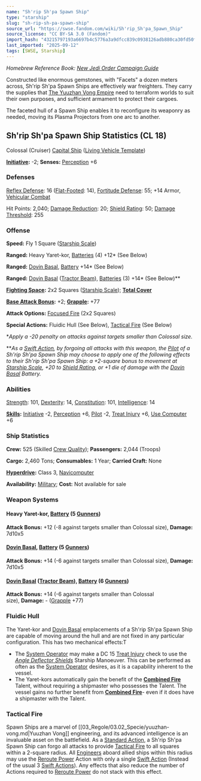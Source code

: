 ```yaml
---
name: "Sh'rip Sh'pa Spawn Ship"
type: "starship"
slug: "sh-rip-sh-pa-spawn-ship"
source_url: "https://swse.fandom.com/wiki/Sh'rip_Sh'pa_Spawn_Ship"
source_license: "CC BY-SA 3.0 (Fandom)"
import_hash: "43215797193a6697b4c5776a3a9dfcc839c0938126adb880ca30fd50fb200de0"
last_imported: "2025-09-12"
tags: [SWSE, Starship]
---
```

*Homebrew Reference Book: [New Jedi Order Campaign Guide](https://swse.fandom.com/wiki/New_Jedi_Order_Campaign_Guide)*

Constructed like enormous gemstones, with "Facets" a dozen meters across, Sh'rip Sh'pa Spawn Ships are effectively war freighters. They carry the supplies that [The Yuuzhan Vong Empire](https://swse.fandom.com/wiki/The_Yuuzhan_Vong_Empire) need to terraform worlds to suit their own purposes, and sufficient armament to protect their cargoes.

The faceted hull of a Spawn Ship enables it to reconfigure its weaponry as needed, moving its Plasma Projectors from one arc to another.

## Sh'rip Sh'pa Spawn Ship Statistics (CL 18)
Colossal (Cruiser) [Capital Ship](https://swse.fandom.com/wiki/Capital_Ship) ([Living Vehicle Template](https://swse.fandom.com/wiki/Living_Vehicle_Template))

**[Initiative](https://swse.fandom.com/wiki/Initiative):** -2; **Senses:** [Perception](https://swse.fandom.com/wiki/Perception) +6
### Defenses
[Reflex Defense](https://swse.fandom.com/wiki/Reflex_Defense_(Vehicles)): 16 ([Flat-Footed](https://swse.fandom.com/wiki/Flat-Footed): 14), [Fortitude Defense](https://swse.fandom.com/wiki/Fortitude_Defense_(Vehicles)): 55; +14 Armor, [Vehicular Combat](https://swse.fandom.com/wiki/Vehicular_Combat)

Hit Points: 2,040; [Damage Reduction](https://swse.fandom.com/wiki/Damage_Reduction): 20; [Shield Rating](https://swse.fandom.com/wiki/Shield_Rating): 50; [Damage Threshold](https://swse.fandom.com/wiki/Damage_Threshold_(Vehicles)): 255
### Offense
**Speed:** Fly 1 Square ([Starship Scale](https://swse.fandom.com/wiki/Starship_Scale))

**Ranged:** Heavy Yaret-kor, [Batteries](https://swse.fandom.com/wiki/Batteries) (4) +12* (See Below)

**Ranged:** [Dovin Basal](https://swse.fandom.com/wiki/Dovin_Basal), [Battery](https://swse.fandom.com/wiki/Battery) +14* (See Below)

**Ranged:** [Dovin Basal](https://swse.fandom.com/wiki/Dovin_Basal) ([Tractor Beam](https://swse.fandom.com/wiki/Tractor_Beam)), [Batteries](https://swse.fandom.com/wiki/Batteries) (3) +14* (See Below)**

**[Fighting Space](https://swse.fandom.com/wiki/Fighting_Space):** 2x2 Squares ([Starship Scale](https://swse.fandom.com/wiki/Starship_Scale)); **[Total Cover](https://swse.fandom.com/wiki/Total_Cover)**

**[Base Attack Bonus](https://swse.fandom.com/wiki/Base_Attack_Bonus):** +2; **[Grapple](https://swse.fandom.com/wiki/Grapple):** +77

**Attack Options:** [Focused Fire](https://swse.fandom.com/wiki/Focused_Fire) (2x2 Squares)

**Special Actions:** Fluidic Hull (See Below), [Tactical Fire](https://swse.fandom.com/wiki/Tactical_Fire) (See Below)

**Apply a -20 penalty on attacks against targets smaller than Colossal size.*

***As a [Swift Action](https://swse.fandom.com/wiki/Swift_Action), by forgoing all attacks with this weapon, the [Pilot](https://swse.fandom.com/wiki/Pilot_(Vehicle_Combat)) of a Sh'rip Sh'pa Spawn Ship may choose to apply one of the following effects to their Sh'rip Sh'pa Spawn Ship: a +2-square bonus to movement at [Starship Scale](https://swse.fandom.com/wiki/Starship_Scale), +20 to [Shield Rating](https://swse.fandom.com/wiki/Shield_Rating), or +1 die of damage with the [Dovin Basal](https://swse.fandom.com/wiki/Dovin_Basal) Battery.*
### Abilities
[Strength](https://swse.fandom.com/wiki/Strength): 101, [Dexterity](https://swse.fandom.com/wiki/Dexterity): 14, [Constitution](https://swse.fandom.com/wiki/Constitution): 101, [Intelligence](https://swse.fandom.com/wiki/Intelligence): 14

**[Skills](https://swse.fandom.com/wiki/Skills):** [Initiative](https://swse.fandom.com/wiki/Initiative) -2, [Perception](https://swse.fandom.com/wiki/Perception) +6, [Pilot](https://swse.fandom.com/wiki/Pilot) -2, [Treat Injury](https://swse.fandom.com/wiki/Treat_Injury) +6, [Use Computer](https://swse.fandom.com/wiki/Use_Computer) +6
### Ship Statistics
**Crew:** 525 (Skilled [Crew Quality](https://swse.fandom.com/wiki/Crew_Quality)); **Passengers:** 2,044 (Troops)

**Cargo:** 2,460 Tons; **Consumables:** 1 Year; **Carried Craft:** None

**[Hyperdrive](https://swse.fandom.com/wiki/Hyperdrive):** Class 3, [Navicomputer](https://swse.fandom.com/wiki/Navicomputer)

**Availability:** [Military](https://swse.fandom.com/wiki/Military); **Cost:** Not available for sale
### Weapon Systems
#### **Heavy Yaret-kor, [Battery](https://swse.fandom.com/wiki/Weapon_Batteries) (5 [Gunners](https://swse.fandom.com/wiki/Gunners))**
**Attack Bonus:** +12 (-8 against targets smaller than Colossal size), **Damage:** 7d10x5
#### **[Dovin Basal](https://swse.fandom.com/wiki/Dovin_Basal), [Battery](https://swse.fandom.com/wiki/Weapon_Batteries) (5 [Gunners](https://swse.fandom.com/wiki/Gunners))**
**Attack Bonus:** +14 (-6 against targets smaller than Colossal size), **Damage:** 7d10x5
#### **[Dovin Basal](https://swse.fandom.com/wiki/Dovin_Basal) ([Tractor Beam](https://swse.fandom.com/wiki/Tractor_Beam)), [Battery](https://swse.fandom.com/wiki/Weapon_Batteries) (6 [Gunners](https://swse.fandom.com/wiki/Gunners))**
**Attack Bonus:** +14 (-6 against targets smaller than Colossal size), **Damage:** - ([Grapple](https://swse.fandom.com/wiki/Grapple) +77)

### Fluidic Hull
The Yaret-kor and [Dovin Basal](https://swse.fandom.com/wiki/Dovin_Basal) emplacements of a Sh'rip Sh'pa Spawn Ship are capable of moving around the hull and are not fixed in any particular configuration. This has two mechanical effects:T
- The [System Operator](https://swse.fandom.com/wiki/System_Operator) may make a DC 15 [Treat Injury](https://swse.fandom.com/wiki/Treat_Injury) check to use the *[Angle Deflector Shields](https://swse.fandom.com/wiki/Angle_Deflector_Shields)* Starship Manoeuver. This can be performed as often as the [System Operator](https://swse.fandom.com/wiki/System_Operator) desires, as it is a capability inherent to the vessel.
- The Yaret-kors automatically gain the benefit of the **[Combined Fire](https://swse.fandom.com/wiki/Combined_Fire)** Talent, without requiring a shipmaster who possesses the Talent. The vessel gains no further benefit from **[Combined Fire](https://swse.fandom.com/wiki/Combined_Fire)**- even if it does have a shipmaster with the Talent.

### Tactical Fire
Spawn Ships are a marvel of [[03_Regole/03.02_Specie/yuuzhan-vong.md|Yuuzhan Vong]] engineering, and its advanced intelligence is an invaluable asset on the battlefield. As a [Standard Action](https://swse.fandom.com/wiki/Standard_Action), a Sh'rip Sh'pa Spawn Ship can forgo all attacks to provide [Tactical Fire](https://swse.fandom.com/wiki/Tactical_Fire) to all squares within a 2-square radius. All [Engineers](https://swse.fandom.com/wiki/Engineers) aboard allied ships within this radius may use the [Reroute Power](https://swse.fandom.com/wiki/Reroute_Power) Action with only a single [Swift Action](https://swse.fandom.com/wiki/Swift_Action) (Instead of the usual 3 [Swift Actions](https://swse.fandom.com/wiki/Swift_Actions)). Any effects that also reduce the number of Actions required to [Reroute Power](https://swse.fandom.com/wiki/Reroute_Power) do not stack with this effect.